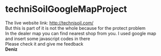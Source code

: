 # techniSoilGoogleMapProject
The live website link: http://technisoil.com/<br>
But this is part of it is not the whole because for the protect problem<br>
In the dealer map you can find nearest shop from you. I used google map and insert some javascript codes in there<br>
Please check it and give me feedback<br>
<b>Deniz<b>
